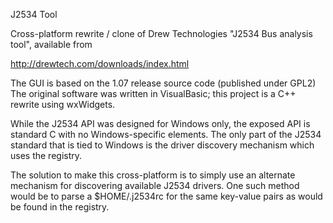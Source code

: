 J2534 Tool

Cross-platform rewrite / clone of Drew Technologies "J2534 Bus analysis tool", available from

http://drewtech.com/downloads/index.html

The GUI is based on the 1.07 release source code (published under GPL2)
The original software was written in VisualBasic; this project is a C++ rewrite using wxWidgets.

While the J2534 API was designed for Windows only, the exposed API is standard C with no Windows-specific elements.
The only part of the J2534 standard that is tied to Windows is the driver discovery mechanism which uses the registry.

The solution to make this cross-platform is to simply use an alternate mechanism for discovering available J2534 drivers.
One such method would be to parse a $HOME/.j2534rc for the same key-value pairs as would be found in the registry.

